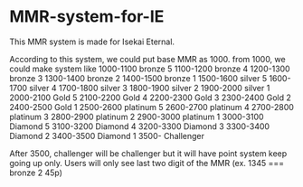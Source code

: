 # MMR-system-for-IE
This MMR system is made for Isekai Eternal.

According to this system, we could put base MMR as 1000.
from 1000, we could make system like
1000-1100 bronze 5
1100-1200 bronze 4
1200-1300 bronze 3
1300-1400 bronze 2
1400-1500 bronze 1
1500-1600 silver 5
1600-1700 silver 4
1700-1800 silver 3
1800-1900 silver 2
1900-2000 silver 1
2000-2100 Gold 5 
2100-2200 Gold 4
2200-2300 Gold 3
2300-2400 Gold 2
2400-2500 Gold 1
2500-2600 platinum 5
2600-2700 platinum 4
2700-2800 platinum 3
2800-2900 platinum 2
2900-3000 platinum 1
3000-3100 Diamond 5
3100-3200 Diamond 4
3200-3300 Diamond 3
3300-3400 Diamond 2
3400-3500 Diamond 1
3500-     Challenger

After 3500, challenger will be challenger but it will have point system keep going up only.
Users will only see last two digit of the MMR (ex. 1345 === bronze 2 45p)
